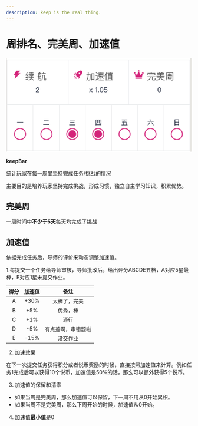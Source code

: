 ```yaml
---
description: keep is the real thing.
---
```


# 周排名、完美周、加速值

![keepBar](.gitbook/assets/12.png)

**keepBar**

统计玩家在每一周里坚持完成任务/挑战的情况

主要目的是培养玩家坚持完成挑战，形成习惯，独立自主学习知识，积累优势。

## 完美周

一周时间中**不少于5天**每天均完成了挑战

## 加速值

依据完成任务后，导师的评价来动态调整加速值。

1.每提交一个任务给导师审核，导师批改后，给出评分ABCDE五档，A对应5星最棒，E对应1星未提交作业。

| 得分 | 加速值 | 备注 |
| :---: | :---: | :---: |
| A | +30% | 太棒了，完美 |
| B | +5% | 优秀，棒 |
| C | +1% | 还行 |
| D | -5% | 有点差啊，审错题啦 |
| E | -15% | 没交作业 |

2. 加速效果

在下一次提交任务获得积分或者悦币奖励的时候，直接按照加速值来计算。例如任务1完成后可以获得10个悦币，加速值是50%的话，那么可以额外获得5个悦币。

3. 加速值的保留和清零

* 如果当周是完美周，那么加速值可以保留，下一周不用从0开始累积。
* 如果当周不是完美周，那么下周开始的时候，加速值从0开始。

4. 加速值**最小值**是0





